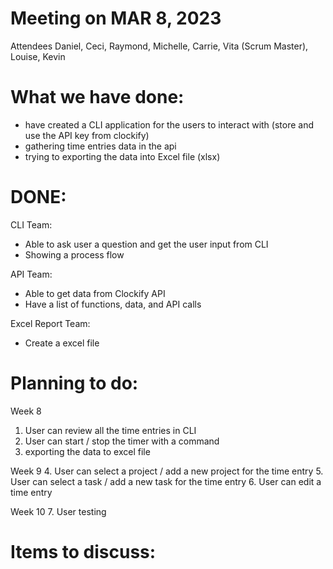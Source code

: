 # Meeting on MAR 8, 2023
Attendees
Daniel, Ceci, Raymond, Michelle, Carrie, Vita (Scrum Master), Louise, Kevin

# What we have done:
- have created a CLI application for the users to interact with (store and use the API key from clockify)
- gathering time entries data in the api
- trying to exporting the data into Excel file (xlsx)

# DONE:
CLI Team:
- Able to ask user a question and get the user input from CLI
- Showing a process flow

API Team:
- Able to get data from Clockify API
- Have a list of functions, data, and API calls

Excel Report Team:
- Create a excel file


# Planning to do:
Week 8
1. User can review all the time entries in CLI
2. User can start / stop the timer with a command
3. exporting the data to excel file 

Week 9 
4. User can select a project / add a new project for the time entry
5. User can select a task / add a new task for the time entry
6. User can edit a time entry

Week 10 
7. User testing 


# Items to discuss:

